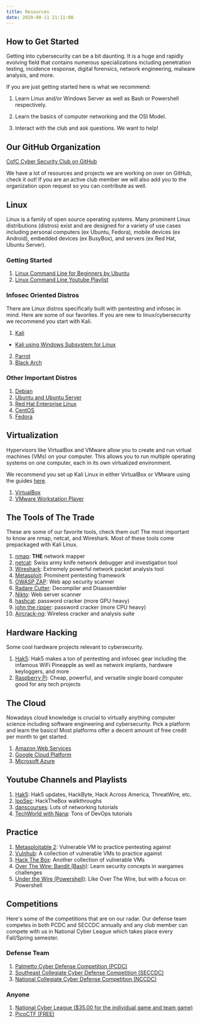 ```yaml
---
title: Resources
date: 2020-08-11 21:11:08
---
```


## How to Get Started

Getting into cybersecurity can be a bit daunting. It is a huge and rapidly evolving field that contains numerous specializations including penetration testing, incidence response, digital forensics, network engineering, malware analysis, and more.

If you are just getting started here is what we recommend:

1. Learn Linux and/or Windows Server as well as Bash or Powershell respectively.

2. Learn the basics of computer networking and the OSI Model.

3. Interact with the club and ask questions. We want to help!


## Our GitHub Organization

[CofC Cyber Security Club on GitHub](https://github.com/cofcsecurity)

We have a lot of resources and projects we are working on over on GitHub, check it out! If you are an active club member we will also add you to the organization upon request so you can contribute as well.


## Linux

Linux is a family of open source operating systems. Many prominent Linux distributions (distros) exist and are designed for a variety of use cases including personal computers (ex Ubuntu, Fedora), mobile devices (ex Android), embedded devices (ex BusyBox), and servers (ex Red Hat, Ubuntu Server).

### Getting Started

1. [Linux Command Line for Beginners by Ubuntu](https://ubuntu.com/tutorials/command-line-for-beginners)
2. [Linux Command Line Youtube Playlist](https://www.youtube.com/playlist?list=PLBf0hzazHTGMh2fe2MFf3lCgk0rKmS2by)

### Infosec Oriented Distros

There are Linux distros specifically built with pentesting and infosec in mind. Here are some of our favorites.
If you are new to linux/cybersecurity we recommend you start with Kali.

1. [Kali](https://www.kali.org/downloads/)
- [Kali using Windows Subsystem for Linux](https://www.kali.org/news/wsl2-and-kali/)
2. [Parrot](https://parrotlinux.org/download/)
3. [Black Arch](https://www.blackarch.org/downloads.html)

### Other Important Distros

1. [Debian](https://www.debian.org/)
2. [Ubuntu and Ubuntu Server](https://ubuntu.com/)
3. [Red Hat Enterprise Linux](https://www.redhat.com/en/technologies/linux-platforms/enterprise-linux)
4. [CentOS](https://www.centos.org/)
5. [Fedora](https://getfedora.org/)

## Virtualization

Hypervisors like VirtualBox and VMware allow you to create and run virtual machines (VMs) on your computer. This allows you to run multiple operating systems on one computer, each in its own virtualized environment.

We recommend you set up Kali Linux in either VirtualBox or VMware using the guides [here](https://www.kali.org/docs/virtualization/).

1. [VirtualBox](https://www.virtualbox.org/wiki/Downloads)
2. [VMware Workstation Player](https://www.vmware.com/products/workstation-player/workstation-player-evaluation.html)


## The Tools of The Trade

These are some of our favorite tools, check them out! The most important to know are nmap, netcat, and Wireshark. Most of these tools come prepackaged with Kali Linux.

1. [nmap](https://nmap.org/): **THE** network mapper
2. [netcat](http://netcat.sourceforge.net/): Swiss army knife network debugger and investigation tool
3. [Wireshark](https://www.wireshark.org/): Extremely powerful network packet analysis tool
4. [Metasploit](https://www.metasploit.com/): Prominent pentesting framework
5. [OWASP ZAP](https://www.zaproxy.org/): Web app security scanner
6. [Radare Cutter](https://www.radare.org/cutter/): Decompiler and Disassembler
7. [Nikto](https://tools.kali.org/information-gathering/nikto): Web server scanner
8. [hashcat](https://hashcat.net/hashcat/): password cracker (more GPU heavy)
9. [john the ripper](https://www.openwall.com/john/): password cracker (more CPU heavy)
10. [Aircrack-ng](https://www.aircrack-ng.org/): Wireless cracker and analysis suite


## Hardware Hacking

Some cool hardware projects relevant to cybersecurity.

1. [Hak5](https://hak5.org/): Hak5 makes a ton of pentesting and infosec gear including the infamous WiFi Pineapple as well as network implants, hardware keyloggers, and more
2. [Raspberry Pi](https://www.raspberrypi.org/): Cheap, powerful, and versatile single board computer good for any tech projects


## The Cloud

Nowadays cloud knowledge is crucial to virtually anything computer science including software engineering and cybersecurity. Pick a platform and learn the basics! Most platforms offer a decent amount of free credit per month to get started.

1. [Amazon Web Services](https://aws.amazon.com/)
2. [Google Cloud Platform](https://console.cloud.google.com/)
3. [Microsoft Azure](https://azure.microsoft.com/)


## Youtube Channels and Playlists

1. [Hak5](https://www.youtube.com/hak5): Hak5 updates, HackByte, Hack Across America, ThreatWire, etc.
2. [IppSec](https://www.youtube.com/channel/UCa6eh7gCkpPo5XXUDfygQQA): HackTheBox walkthroughs
3. [danscourses](https://www.youtube.com/user/danscourses): Lots of networking tutorials
4. [TechWorld with Nana](https://www.youtube.com/channel/UCdngmbVKX1Tgre699-XLlUA): Tons of DevOps tutorials


## Practice

1. [Metasploitable 2](https://sourceforge.net/projects/metasploitable/): Vulnerable VM to practice pentesting against
2. [Vulnhub](https://www.vulnhub.com/): A collection of vulnerable VMs to practice against
3. [Hack The Box](https://www.hackthebox.eu/): Another collection of vulnerable VMs
4. [Over The Wire: Bandit (Bash)](https://overthewire.org/): Learn security concepts in wargames challenges
5. [Under the Wire (Powershell)](https://underthewire.tech/): Like Over The Wire, but with a focus on Powershell


## Competitions

Here's some of the competitions that are on our radar. Our defense team competes in both PCDC and SECCDC annually and any club member can compete with us in National Cyber League which takes place every Fall/Spring semester.

### Defense Team

1. [Palmetto Cyber Defense Competition (PCDC)](http://pcdc-sc.com/)
2. [Southeast Collegiate Cyber Defense Competition (SECCDC)](https://cyberinstitute.kennesaw.edu/seccdc/index.php)
3. [National Collegiate Cyber Defense Competition (NCCDC)](https://www.nationalccdc.org/)

### Anyone

1. [National Cyber League ($35.00 for the individual game and team game)](https://nationalcyberleague.org/)
2. [PicoCTF (FREE)](https://picoctf.com/)
